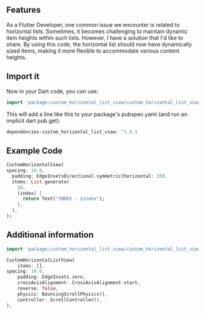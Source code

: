 ## Features

As a Flutter Developer, one common issue we encounter is related to horizontal lists. Sometimes, 
it becomes challenging to maintain dynamic item heights within such lists. However, 
I have a solution that I'd like to share. By using this code, the horizontal 
list should now have dynamically sized items, making it more flexible to accommodate various 
content heights.

## Import it
Now in your Dart code, you can use:
```dart
import 'package:custom_horizontal_list_view/custom_horizontal_list_view.dart';
```

This will add a line like this to your package's pubspec.yaml (and run an implicit dart pub get):

```dart
dependencies:custom_horizontal_list_view: ^1.0.1
```

## Example Code

```dart
CustomHorizontalView(
spacing: 10.0,
  padding: EdgeInsetsDirectional.symmetric(horizontal: 20),
  items: List.generate(
    10,
    (index) {
      return Text("INDEX : $index");
    },
  ),
);
```

## Additional information
```dart
import 'package:custom_horizontal_list_view/custom_horizontal_list_view.dart';

CustomHorizontalListView(
    items: [],
spacing: 10.0,
    padding: EdgeInsets.zero,
    crossAxisAlignment: CrossAxisAlignment.start,
    reverse: false,
    physics: BouncingScrollPhysics(),
    controller: ScrollController(),
),
```